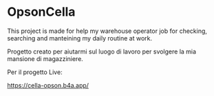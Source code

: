 # OpsonCella

This project is made for help my warehouse operator job for checking, searching and manteining my daily routine at work.


Progetto creato per aiutarmi sul luogo di lavoro per svolgere la mia mansione di magazziniere.

Per il progetto Live: 

https://cella-opson.b4a.app/
